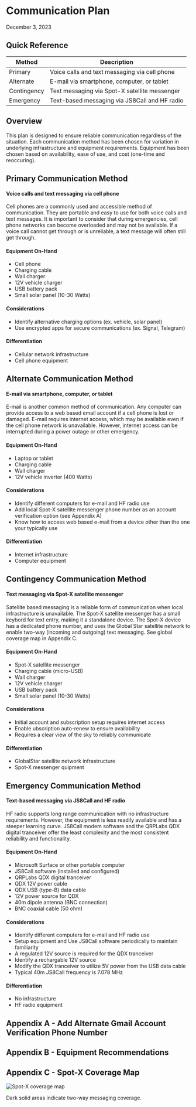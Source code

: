 # Communication Plan
December 3, 2023

## Quick Reference

| Method      | Description |
| ----------- | ----------- |
| Primary     | Voice calls and text messaging via cell phone |
| Alternate   | E-mail via smartphone, computer, or tablet    |
| Contingency | Text messaging via Spot-X satellite messenger |
| Emergency   | Text-based messaging via JS8Call and HF radio |


## Overview

This plan is designed to ensure reliable communication regardless of the situation. Each communication method has been chosen for variation in underlying infrastructure and equipment requirements. Equipment has been chosen based on availability, ease of use, and cost (one-time and reoccuring).


## Primary Communication Method
#### Voice calls and text messaging via cell phone

Cell phones are a commonly used and accessible method of communication. They are portable and easy to use for both voice calls and text messages. It is important to consider that during emergencies, cell phone networks can become overloaded and may not be available. If a voice call cannot get through or is unreliable, a text message will often still get through.

#### Equipment On-Hand
- Cell phone
- Charging cable
- Wall charger
- 12V vehicle charger
- USB battery pack
- Small solar panel (10-30 Watts)

#### Considerations
- Identify alternative charging options (ex. vehicle, solar panel)
- Use encrypted apps for secure communications (ex. Signal, Telegram)

#### Differentiation
- Cellular network infrastructure
- Cell phone equipment


## Alternate Communication Method
#### E-mail via smartphone, computer, or tablet

E-mail is another common method of communication. Any computer can provide access to a web based email account if a cell phone is lost or damaged. E-mail requires internet access, which may be available even if the cell phone network is unavailable. However, internet access can be interrupted during a power outage or other emergency.

#### Equipment On-Hand
- Laptop or tablet
- Charging cable
- Wall charger
- 12V vehicle inverter (400 Watts)

#### Considerations
- Identify different computers for e-mail and HF radio use
- Add local Spot-X satellite messenger phone number as an account verification option (see Appendix A)
- Know how to access web based e-mail from a device other than the one your typically use

#### Differentiation
- Internet infrastructure
- Computer equipment


## Contingency Communication Method
#### Text messaging via Spot-X satellite messenger

Satellite based messaging is a reliable form of communication when local infrastructure is unavailable. The Spot-X satellite messenger has a small keybord for text entry, making it a standalone device. The Spot-X device has a dedicated phone number, and uses the Global Star satellite network to enable two-way (incoming and outgoing) text messaging. See global coverage map in Appendix C.

#### Equipment On-Hand
- Spot-X satellite messenger
- Charging cable (micro-USB)
- Wall charger
- 12V vehicle charger
- USB battery pack
- Small solar panel (10-30 Watts)

#### Considerations
- Initial account and subscription setup requires internet access
- Enable ubscription auto-renew to ensure availability
- Requires a clear view of the sky to reliably communicate

#### Differentiation
- GlobalStar satellite network infrastructure
- Spot-X messenger quipment


## Emergency Communication Method
#### Text-based messaging via JS8Call and HF radio

HF radio supports long range communication with no infrastructure requirements. However, the equipment is less readily available and has a steeper learning curve. JS8Call modem software and the QRPLabs QDX digital tranceiver offer the least complexity and the most consistent reliability and functionality.

#### Equipment On-Hand
- Microsoft Surface or other portable computer
- JS8Call software (installed and configured)
- QRPLabs QDX digital tranceiver
- QDX 12V power cable
- QDX USB (type-B) data cable
- 12V power source for QDX
- 40m dipole antenna (BNC connection)
- BNC coaxial cable (50 ohm)

#### Considerations
- Identify different computers for e-mail and HF radio use
- Setup equipment and Use JS8Call software periodically to maintain familiarity
- A regulated 12V source is required for the QDX tranceiver
- Identify a rechargable 12V source
- Modify the QDX tranceiver to utilize 5V power from the USB data cable
- Typical 40m JS8Call frequency is 7.078 MHz

#### Differentiation
- No infrastructure
- HF radio equipment


## Appendix A - Add Alternate Gmail Account Verification Phone Number

## Appendix B - Equipment Recommendations

## Appendix C - Spot-X Coverage Map

![Spot-X coverage map](https://www.findmespot.com/SPOT/media/Coverage-Maps/spot-x-coverage.png)

Dark solid areas indicate two-way messaging coverage.


